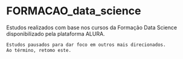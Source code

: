 # FORMACAO_data_science

Estudos realizados com base nos cursos da Formação Data Science disponibilizado pela plataforma ALURA.

```markdown
Estudos pausados para dar foco em outros mais direcionados.
Ao término, retomo este.
```
